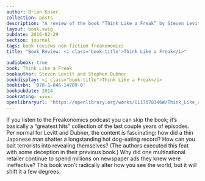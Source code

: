 ```yaml
---
author: Brian Koser
collection: posts
description: "A review of the book “Think Like a Freak” by Steven Levitt and Stephen Dubner"
layout: book.swig
pubdate: 2016-02-29
section: journal
tags: book reviews non-fiction freakonomics
title: "Book Review: <i class='book-title'>Think Like a Freak</i>"

audiobook: true
book: Think Like a Freak
bookauthor: Steven Levitt and Stephen Dubner
bookdisplay: <i class="book-title">Think Like a Freak</i>
bookisbn: '978-1-846-14789-0'
bookpubdate: 2014
bookrating: ★★★★☆
openlibraryurl: "https://openlibrary.org/works/OL17078346W/Think_Like_a_Freak"
---
```

If you listen to the Freakonomics podcast you can skip the book; it’s basically a “greatest hits” collection of the last couple years of episodes. Per normal for Levitt and Dubner, the content is fascinating: how did a thin Japanese man shatter a longstanding hot dog-eating record? How can you bait terrorists into revealing themselves? (The authors executed this feat with some deception in their previous book.) Why did one multinational retailer continue to spend millions on newspaper ads they knew were ineffective? This book won’t radically alter how you see the world, but it will shift it a few degrees.